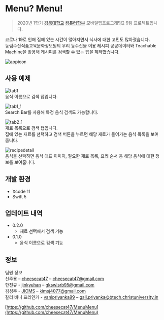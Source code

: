 # Menu? Menu!
> 2020년 1학기 [경북대학교][knu] [컴퓨터학부][knucse] 모바일앱프로그래밍2 9팀 프로젝트입니다.

코로나 19로 인해 집에 있는 시간이 많아지면서 식사에 대한 고민도 많아졌습니다.  
농림수산식품교육문화정보원의 우리 농수산물 이용 레시피 공공데이터와 Teachable Machine을 활용해 레시피를 검색할 수 있는 앱을 제작했습니다.

![appicon](docs/appicon.png)

## 사용 예제

![tab1](docs/tab1.png)  
음식 이름으로 검색 탭입니다.  

![tab1_1](docs/tab1_1.png)  
Search Bar를 사용해 특정 음식 검색도 가능합니다.  
  
![tab2_1](docs/tab2_1.png)  
재료 목록으로 검색 탭입니다.  
집에 있는 재료를 선택하고 검색 버튼을 누르면 해당 재료가 들어가는 음식 목록을 보여줍니다.  

![recipedetail](docs/recipedetail.png)  
음식을 선택하면 음식 대표 이미지, 필요한 재료 목록, 요리 순서 등 해당 음식에 대한 정보를 보여줍니다.  

## 개발 환경

* Xcode 11
* Swift 5

## 업데이트 내역

* 0.2.0  
  * 재료 선택해서 검색 기능
* 0.1.0
  * 음식 이름으로 검색 기능

## 정보

팀원 정보  
신주용 – [cheesecat47](https://github.com/cheesecat47) – cheesecat47@gmail.com  
한진규 - [jinkyuhan](https://github.com/jinkyuhan) – gkswlsrb95@gmail.com  
김성주 - [JIOMS](https://github.com/JIOMS) – kimsj4077@gmail.com  
갈리 바니 프리얀카 - [vanipriyanka99](https://github.com/cheesecat47) – gali.priyanka@btech.christuniversity.in  

[https://github.com/cheesecat47/MenuMenu](https://github.com/cheesecat47/MenuMenu)

[knu]: http://www.knu.ac.kr/
[knucse]: http://computer.knu.ac.kr/

